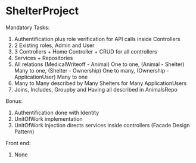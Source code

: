 # ShelterProject

Mandatory Tasks:
1) Authentification plus role verification for API calls inside Controllers
2) 2 Existing roles, Admin and User
3) 3 Controllers + Home Controller + CRUD for all controllers
4) Services + Repositories
5) All relations (MedicalWriteoff - Animal) One to one, (Animal - Shelter) Many to one, (Shelter - Ownership) One to many, (Ownership - ApplicationUser) Many to one
6) Many to Many described by Many Shelters for Many ApplicationUsers
7) Joins, Includes, Groupby and Having all described in AnimalsRepo

Bonus:
1) Authentification done with Identity
2) UnitOfWork implementation
3) UnitOfWork injection directs services inside controllers (Facade Design Pattern)

Front end:
1) None
